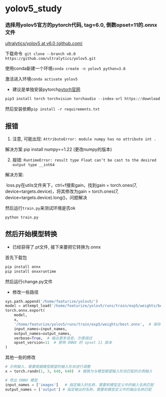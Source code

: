 # yolov5_study
### 选择用yolov5官方的pytorch代码, tag=6.0, 倒数opset=11的.onnx文件

[ultralytics/yolov5 at v6.0 (github.com)](https://github.com/ultralytics/yolov5/tree/v6.0)

下载命令``` git clone --branch v6.0 https://github.com/ultralytics/yolov5.git```

使用conda新建一个环境```conda create -n yolov5 python=3.8```

激活进入环境`conda activate yolov5`

* 建议是单独安装pytorch[pytorh官网](https://pytorch.org/)

```python
pip3 install torch torchvision torchaudio --index-url https://download.pytorch.org/whl/cu118
```

然后安装依赖`pip install -r requirements.txt`

## 报错

1. 注意, 可能出现: `AttributeError: module numpy has no attribute int .`

解决方案 pip install numpy==1.22		(更改numpy的版本)

2. 报错: `RuntimeError: result type Float can‘t be cast to the desired output type __int64`

解决方案: 

​	loss.py在utils文件夹下，ctrl+f搜索gain，找到gain = torch.ones(7, device=targets.device)，将其修改为gain = torch.ones(7, device=targets.device).long()，问题解决

然后运行`train.py`来测试环境是否ok

```python
python train.py
```

## 然后开始模型转换

* 已经获得了.pt文件, 接下来要把它转换为.onnx

首先下载包

```python
pip install onnx
pip install onxxruntime
```

然后运行change.py文件

* 修改一些路径

```python
sys.path.append('/home/featurize/yolov5/')
model = attempt_load('/home/featurize/yolov5/runs/train/exp5/weights/best.pt', map_location='cpu')
torch.onnx.export(
    model,
    x,
    '/home/featurize/yolov5/runs/train/exp5/weights/best.onnx',  # 保存路径
    input_names=input_names,
    output_names=output_names,
    verbose=True,  # 输出更多信息，方便调试
    opset_version=11  # 使用 ONNX 的 opset 11 版本
)
```

其他一些的修改

```python
# 示例输入，需要根据模型期望的输入形状进行调整
x = torch.randn(1, 3, 640, 640)  # 替换为与模型期望输入形状匹配的示例输入

# 导出 ONNX 模型
input_names = ['images']   # 指定输入的名称，需要和模型定义中的输入名称匹配
output_names = ['output'] # 指定输出的名称，需要和模型定义中的输出名称匹配
```




